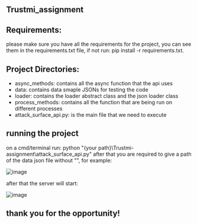 ## Trustmi_assignment

## Requirements:
please make sure you have all the requirements for the project, you can see them in the requirements.txt file, if not
run: pip install -r requirements.txt.

## Project Directories:
* async_methods: contains all the async function that the api uses
* data: contains data smaple JSONs for testing the code
* loader: contains the loader abstract class and the json loader class
* process_methods: contains all the function that are being run on different processes
* attack_surface_api.py: is the main file that we need to execute

## running the project
on a cmd/terminal run:
python "{your path}\Trustmi-assignment\attack_surface_api.py"
after that you are required to give a path of the data json file without "", for example:


![image](https://user-images.githubusercontent.com/70317719/194744468-cf742f7a-5ddc-4732-ab8d-fb8a46d8d486.png)


after that the server will start:


![image](https://user-images.githubusercontent.com/70317719/194744794-9d541f44-1a57-444a-8a2f-c166c2ca47d0.png)


## thank you for the opportunity!
